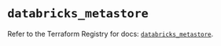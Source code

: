 # `databricks_metastore`

Refer to the Terraform Registry for docs: [`databricks_metastore`](https://registry.terraform.io/providers/databricks/databricks/1.38.0/docs/resources/metastore).
